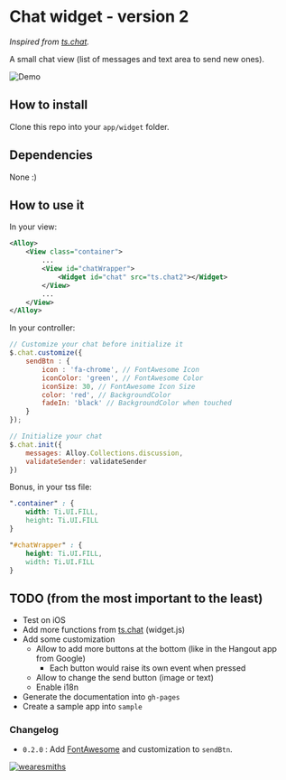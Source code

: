 # Chat widget - version 2

*Inspired from [ts.chat](https://github.com/TheSmiths-Widgets/ts.chat).*

A small chat view (list of messages and text area to send new ones).

![Demo](https://raw.githubusercontent.com/rpellerin/ts.chat2/develop/demo.gif)

## How to install

Clone this repo into your ```app/widget``` folder.

## Dependencies

None :)

## How to use it

In your view:

```xml
<Alloy>
    <View class="container">
        ...
        <View id="chatWrapper">
            <Widget id="chat" src="ts.chat2"></Widget>
        </View>
        ...
    </View>
</Alloy>
```

In your controller:

```javascript
// Customize your chat before initialize it
$.chat.customize({
    sendBtn : {
        icon : 'fa-chrome', // FontAwesome Icon
        iconColor: 'green', // FontAwesome Color
        iconSize: 30, // FontAwesome Icon Size
        color: 'red', // BackgroundColor
        fadeIn: 'black' // BackgroundColor when touched
    }
});

// Initialize your chat
$.chat.init({
    messages: Alloy.Collections.discussion,
    validateSender: validateSender
})
```

Bonus, in your tss file:

```css
".container" : {
    width: Ti.UI.FILL,
    height: Ti.UI.FILL
}

"#chatWrapper" : {
    height: Ti.UI.FILL,
    width: Ti.UI.FILL
}
```

## TODO (from the most important to the least)

- Test on iOS
- Add more functions from [ts.chat](https://github.com/TheSmiths-Widgets/ts.chat) (widget.js)
- Add some customization
    - Allow to add more buttons at the bottom (like in the Hangout app from Google)
        - Each button would raise its own event when pressed
    - Allow to change the send button (image or text)
    - Enable i18n
- Generate the documentation into ```gh-pages```
- Create a sample app into ```sample```

### Changelog
- `0.2.0` : Add [FontAwesome](http://fontawesome.io/) and customization to `sendBtn`.


[![wearesmiths](http://wearesmiths.com/media/logoGitHub.png)](http://wearesmiths.com)
